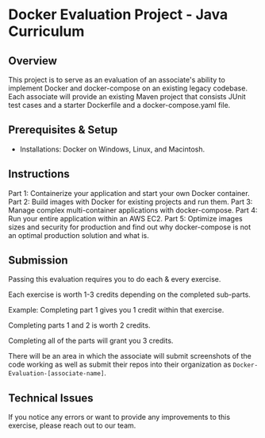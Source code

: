 # Docker Evaluation Project - Java Curriculum

## Overview
This project is to serve as an evaluation of an associate's ability to implement Docker and docker-compose on an existing legacy codebase. Each associate will provide an existing Maven project that consists JUnit test cases and a starter Dockerfile and a docker-compose.yaml file.

## Prerequisites & Setup
- Installations: Docker on Windows, Linux, and Macintosh.

## Instructions
Part 1: Containerize your application and start your own Docker container.
Part 2: Build images with Docker for existing projects and run them.
Part 3: Manage complex multi-container applications with docker-compose.
Part 4: Run your entire application within an AWS EC2.
Part 5: Optimize images sizes and security for production and find out why docker-compose is not an optimal production solution and what is.

## Submission
Passing this evaluation requires you to do each & every exercise. 

Each exercise is worth 1-3 credits depending on the completed sub-parts.
<p>
Example:
Completing part 1 gives you 1 credit within that exercise.

Completing parts 1 and 2 is worth 2 credits. 

Completing all of the parts will grant you 3 credits.
</p>

There will be an area in which the associate will submit screenshots of the code working as well as submit their repos into their organization as `Docker-Evaluation-[associate-name]`.

## Technical Issues
If you notice any errors or want to provide any improvements to this exercise, please reach out to our team.